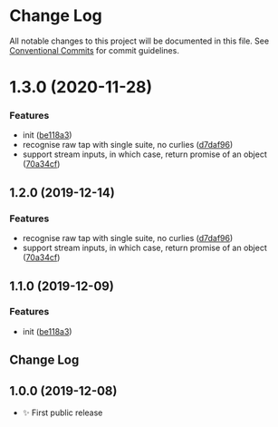 # Change Log

All notable changes to this project will be documented in this file.
See [Conventional Commits](https://conventionalcommits.org) for commit guidelines.

# 1.3.0 (2020-11-28)


### Features

* init ([be118a3](https://git.sr.ht/~royston/codsen/commits/be118a3fe66f84b19425571dd2da76d3d4e86fa1))
* recognise raw tap with single suite, no curlies ([d7daf96](https://git.sr.ht/~royston/codsen/commits/d7daf96e62661022b2bdee00e0ae5029d9c697b6))
* support stream inputs, in which case, return promise of an object ([70a34cf](https://git.sr.ht/~royston/codsen/commits/70a34cf6c07c5674b7f20f723ba0b098ffa3a9b1))





## 1.2.0 (2019-12-14)

### Features

- recognise raw tap with single suite, no curlies ([d7daf96](https://gitlab.com/codsen/codsen/commit/d7daf96e62661022b2bdee00e0ae5029d9c697b6))
- support stream inputs, in which case, return promise of an object ([70a34cf](https://gitlab.com/codsen/codsen/commit/70a34cf6c07c5674b7f20f723ba0b098ffa3a9b1))

## 1.1.0 (2019-12-09)

### Features

- init ([be118a3](https://gitlab.com/codsen/codsen/commit/be118a3fe66f84b19425571dd2da76d3d4e86fa1))

## Change Log

## 1.0.0 (2019-12-08)

- ✨ First public release
